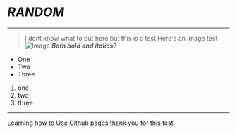 # *RANDOM*
---
>I dont know what to put here but this is a test
> Here's an image test
![Image](https://media.istockphoto.com/id/1470130937/photo/young-plants-growing-in-a-crack-on-a-concrete-footpath-conquering-adversity-concept.webp?b=1&s=170667a&w=0&k=20&c=IRaA17rmaWOJkmjU_KD29jZo4E6ZtG0niRpIXQN17fc=)
***Both bold and italics?***
* One
* Two
* Three
1. one
2. two
3. three
  ---
Learning how to Use Github pages thank you for this test.

